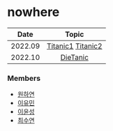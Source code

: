 # nowhere


|       Date       | Topic |
|:----------------:|:----------------------------------------:|
| 2022.09 | [Titanic1](https://kaggle-kr.tistory.com/17?category=868316) [Titanic2](https://kaggle-kr.tistory.com/18?category=868316)|
| 2022.10 | [DieTanic](https://www.kaggle.com/code/ash316/eda-to-prediction-dietanic/notebook) |




### Members
- [원하연](https://github.com/HayeonWon)
- [이유민](https://github.com/yourmean)
- [이윤성](https://github.com/YoonSungLee)
- [최수연](https://github.com/artenxia)
